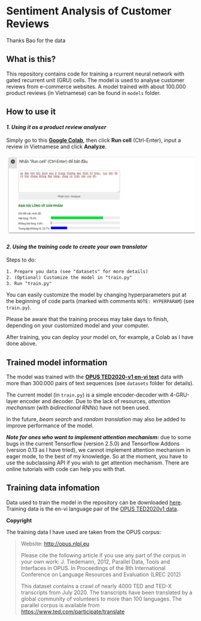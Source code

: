 # Sentiment Analysis of Customer Reviews

Thanks Bao for the data

## What is this?
This repository contains code for training a rcurrent neural network with gated recurrent unit (GRU) cells. The model is used to analyse customer reviews from e-commerce websites. A model trained with about 100.000 product reviews (in Vietnamese) can be found in `models` folder.

## How to use it
#### *1. Using it as a product review analyser* 
Simply go to this [**Google Colab**](https://colab.research.google.com/drive/1cYNHmXSNTxkkt5wJsWcNx9wf35fkFZMW?usp=sharing), then click **Run cell** (Ctrl-Enter), input a review in Vietnamese and click **Analyze**.

![Demo using the translator on Colab](/resources/demo.PNG "Hope you enjoy it!") 


#### *2. Using the training code to create your own translator*
Steps to do:

    1. Prepare you data (see "datasets" for more details)
    2. (Optional) Customize the model in "train.py"
    3. Run "train.py" 

You can easily customize the model by changing hyperparameters put at the beginning of code parts (marked with comments `NOTE: HYPERPARAM`) (see `train.py`).  

Please be aware that the training process may take days to finish, depending on your customized model and your computer.  

After training, you can deploy your model on, for example, a Colab as I have done above.  

## Trained model information
The model was trained with the [**OPUS TED2020-v1 en-vi text**](https://opus.nlpl.eu/TED2020-v1.php) data with more than 300.000 pairs of text sequences (see `datasets` folder for details). 

The current model (in `train.py`) is a simple encoder-decoder with 4-GRU-layer encoder and decoder. Due to the lack of resources, *attention mechanism* (with *bidirectional RNNs*) have not been used.  

In the future, *beam search* and *random translation* may also be added to improve performance of the model.  

***Note for ones who want to implement attention mechanism:*** due to some bugs in the current Tensorflow (version 2.5.0) and Tensorflow Addons (version 0.13 as I have tried), we cannot implement attention mechanism in eager mode, to the best of my knowledge. So at the moment, you have to use the subclassing API if you wish to get attention mechanism. There are online tutorials with code can help you with that.

## Training data infomation
Data used to train the model in the repository can be downloaded [here](https://drive.google.com/file/d/1AiUt7TuIUcVLb3M_iM99yGhJTtuhOB_x/view?usp=sharing). Training data is the en-vi language pair of the [OPUS TED2020v1 data](https://opus.nlpl.eu/TED2020-v1.php).   

**Copyright**  

The training data I have used are taken from the OPUS corpus:  

> Website: http://opus.nlpl.eu
> 
> Please cite the following article if you use any part of the corpus in your own work: J. Tiedemann, 2012, Parallel Data, Tools and Interfaces in OPUS. In Proceedings of the 8th International Conference on Language Resources and Evaluation (LREC 2012)
> 
> This dataset contains a crawl of nearly 4000 TED and TED-X transcripts from July 2020. The transcripts have been translated by a global community of volunteers to more than 100 languages. The parallel corpus is available from https://www.ted.com/participate/translate







